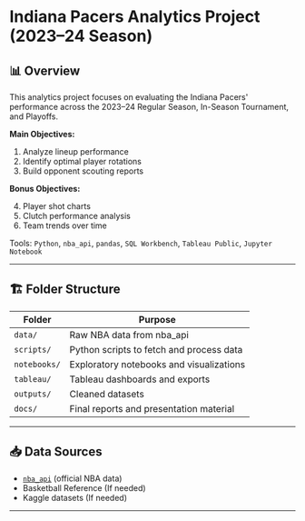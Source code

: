 # Indiana Pacers Analytics Project (2023–24 Season)

## 📊 Overview

This analytics project focuses on evaluating the Indiana Pacers' performance across the 2023–24 Regular Season, In-Season Tournament, and Playoffs.

**Main Objectives:**
1. Analyze lineup performance
2. Identify optimal player rotations
3. Build opponent scouting reports

**Bonus Objectives:**

4. Player shot charts
5. Clutch performance analysis
6. Team trends over time

Tools: `Python`, `nba_api`, `pandas`, `SQL Workbench`, `Tableau Public`, `Jupyter Notebook`

---

## 🏗️ Folder Structure

| Folder | Purpose |
|--------|---------|
| `data/` | Raw NBA data from nba_api |
| `scripts/` | Python scripts to fetch and process data |
| `notebooks/` | Exploratory notebooks and visualizations |
| `tableau/` | Tableau dashboards and exports |
| `outputs/` | Cleaned datasets |
| `docs/` | Final reports and presentation material |

---

## 📥 Data Sources

- [`nba_api`](https://github.com/swar/nba_api) (official NBA data)
- Basketball Reference (If needed)
- Kaggle datasets (If needed)

---
